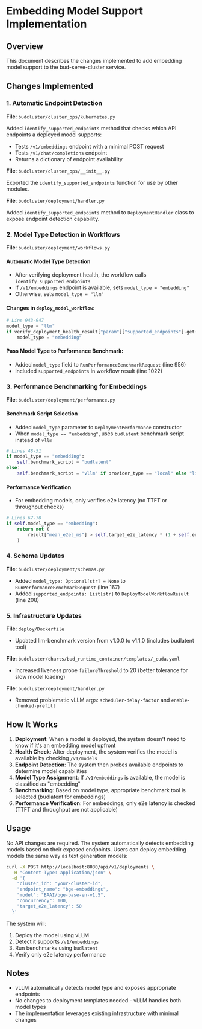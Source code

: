 # Embedding Model Support Implementation

## Overview

This document describes the changes implemented to add embedding model support to the bud-serve-cluster service.

## Changes Implemented

### 1. Automatic Endpoint Detection

**File**: `budcluster/cluster_ops/kubernetes.py`

Added `identify_supported_endpoints` method that checks which API endpoints a deployed model supports:
- Tests `/v1/embeddings` endpoint with a minimal POST request
- Tests `/v1/chat/completions` endpoint
- Returns a dictionary of endpoint availability

**File**: `budcluster/cluster_ops/__init__.py`

Exported the `identify_supported_endpoints` function for use by other modules.

**File**: `budcluster/deployment/handler.py`

Added `identify_supported_endpoints` method to `DeploymentHandler` class to expose endpoint detection capability.

### 2. Model Type Detection in Workflows

**File**: `budcluster/deployment/workflows.py`

#### Automatic Model Type Detection
- After verifying deployment health, the workflow calls `identify_supported_endpoints`
- If `/v1/embeddings` endpoint is available, sets `model_type = "embedding"`
- Otherwise, sets `model_type = "llm"`

#### Changes in `deploy_model_workflow`:
```python
# Line 943-947
model_type = "llm"
if verify_deployment_health_result["param"]["supported_endpoints"].get("/v1/embeddings"):
    model_type = "embedding"
```

#### Pass Model Type to Performance Benchmark:
- Added `model_type` field to `RunPerformanceBenchmarkRequest` (line 956)
- Included `supported_endpoints` in workflow result (line 1022)

### 3. Performance Benchmarking for Embeddings

**File**: `budcluster/deployment/performance.py`

#### Benchmark Script Selection
- Added `model_type` parameter to `DeploymentPerformance` constructor
- When `model_type == "embedding"`, uses `budlatent` benchmark script instead of `vllm`

```python
# Lines 48-51
if model_type == "embedding":
    self.benchmark_script = "budlatent"
else:
    self.benchmark_script = "vllm" if provider_type == "local" else "litellm_proxy"
```

#### Performance Verification
- For embedding models, only verifies e2e latency (no TTFT or throughput checks)

```python
# Lines 67-70
if self.model_type == "embedding":
    return not (
        result["mean_e2el_ms"] > self.target_e2e_latency * (1 + self.error_threshold)
    )
```

### 4. Schema Updates

**File**: `budcluster/deployment/schemas.py`

- Added `model_type: Optional[str] = None` to `RunPerformanceBenchmarkRequest` (line 167)
- Added `supported_endpoints: List[str]` to `DeployModelWorkflowResult` (line 208)

### 5. Infrastructure Updates

**File**: `deploy/Dockerfile`
- Updated llm-benchmark version from v1.0.0 to v1.1.0 (includes budlatent tool)

**File**: `budcluster/charts/bud_runtime_container/templates/_cuda.yaml`
- Increased liveness probe `failureThreshold` to 20 (better tolerance for slow model loading)

**File**: `budcluster/deployment/handler.py`
- Removed problematic vLLM args: `scheduler-delay-factor` and `enable-chunked-prefill`

## How It Works

1. **Deployment**: When a model is deployed, the system doesn't need to know if it's an embedding model upfront
2. **Health Check**: After deployment, the system verifies the model is available by checking `/v1/models`
3. **Endpoint Detection**: The system then probes available endpoints to determine model capabilities
4. **Model Type Assignment**: If `/v1/embeddings` is available, the model is classified as "embedding"
5. **Benchmarking**: Based on model type, appropriate benchmark tool is selected (budlatent for embeddings)
6. **Performance Verification**: For embeddings, only e2e latency is checked (TTFT and throughput are not applicable)

## Usage

No API changes are required. The system automatically detects embedding models based on their exposed endpoints. Users can deploy embedding models the same way as text generation models:

```bash
curl -X POST http://localhost:8080/api/v1/deployments \
  -H "Content-Type: application/json" \
  -d '{
    "cluster_id": "your-cluster-id",
    "endpoint_name": "bge-embeddings",
    "model": "BAAI/bge-base-en-v1.5",
    "concurrency": 100,
    "target_e2e_latency": 50
  }'
```

The system will:
1. Deploy the model using vLLM
2. Detect it supports `/v1/embeddings`
3. Run benchmarks using `budlatent`
4. Verify only e2e latency performance

## Notes

- vLLM automatically detects model type and exposes appropriate endpoints
- No changes to deployment templates needed - vLLM handles both model types
- The implementation leverages existing infrastructure with minimal changes
